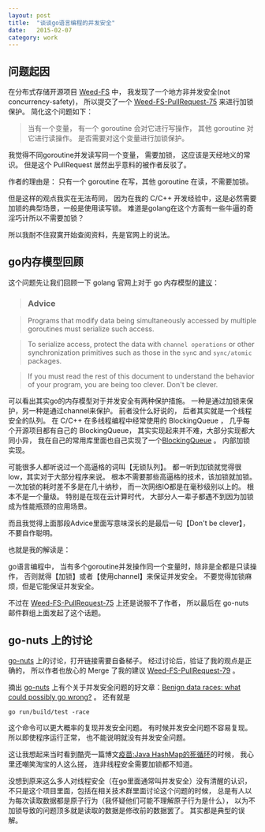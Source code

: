 ```yaml
---
layout: post
title:  "谈谈go语言编程的并发安全"
date:   2015-02-07
category: work
---
```


## 问题起因

在分布式存储开源项目 [Weed-FS] 中，
我发现了一个地方非并发安全(not concurrency-safety)，
所以提交了一个 [Weed-FS-PullRequest-75] 来进行加锁保护。
简化这个问题如下：

> 当有一个变量，
有一个 goroutine 会对它进行写操作，
其他 goroutine 对它进行读操作。 
是否需要对这个变量进行加锁保护。

我觉得不同goroutine并发读写同一个变量，
需要加锁，
这应该是天经地义的常识。
但是这个 PullRequest 居然出乎意料的被作者反驳了。

作者的理由是：
只有一个 goroutine 在写，其他 goroutine 在读，不需要加锁。

但是这样的观点我实在无法苟同，
因为在我的 C/C++ 开发经验中，这是必然需要加锁的典型场景，一般是使用读写锁。
难道是golang在这个方面有一些牛逼的奇淫巧计所以不需要加锁？

所以我耐不住寂寞开始查阅资料，先是官网上的说法。

## go内存模型回顾

这个问题先让我们回顾一下 golang 官网上对于 go 内存模型的[建议]：

> ### Advice

> Programs that modify data being simultaneously accessed by multiple goroutines must serialize such access.

> To serialize access, protect the data with `channel operations` or other synchronization primitives such as those in the `syn`c and `sync/atomic` packages.

> If you must read the rest of this document to understand the behavior of your program, you are being too clever.
Don't be clever.

可以看出其实go的内存模型对于并发安全有两种保护措施。
一种是通过加锁来保护，另一种是通过channel来保护。
前者没什么好说的，
后者其实就是一个线程安全的队列。
在 C/C++ 在多线程编程中经常使用的 BlockingQueue ，
几乎每个开源项目都有自己的 BlockingQueue，
其实实现起来并不难，大部分实现都大同小异，
我在自己的常用库里面也自己实现了一个[BlockingQueue] 。
内部加锁实现。

可能很多人都听说过一个高逼格的词叫【无锁队列】。
都一听到加锁就觉得很low，其实对于大部分程序来说。
根本不需要那些高逼格的技术，该加锁就加锁。
一次加锁的耗时差不多是在几十纳秒，
而一次网络IO都是在毫秒级别以上的。
根本不是一个量级。
特别是在现在云计算时代，
大部分人一辈子都遇不到因为加锁成为性能瓶颈的应用场景。

而且我觉得上面那段Advice里面写意味深长的是最后一句【Don't be clever】，
不要自作聪明。

也就是我的解读是：

go语言编程中，
当有多个goroutine并发操作同一个变量时，除非是全都是只读操作，
否则就得【加锁】或者【使用channel】来保证并发安全。
不要觉得加锁麻烦，但是它能保证并发安全。

不过在 [Weed-FS-PullRequest-75] 上还是说服不了作者，
所以最后在 go-nuts 邮件群组上面发起了这个话题。

## go-nuts 上的讨论

[go-nuts] 上的讨论，打开链接需要自备梯子。
经过讨论后，验证了我的观点是正确的，
所以作者也放心的 Merge 了我的建议 [Weed-FS-PullRequest-79] 。

摘出 [go-nuts] 上有个关于并发安全问题的好文章：[Benign data races: what could possibly go wrong?] 。
还有就是 

```
go run/build/test -race
```

这个命令可以更大概率的复现并发安全问题。
有时候并发安全问题不容易复现。所以即使程序运行正常，
也不能说明就没有并发安全问题。

这让我想起来当时看到酷壳一篇博文[疫苗:Java HashMap的死循环]的时候，
我心里还嘲笑淘宝的人这么搓，
连非线程安全需要加锁都不知道。

没想到原来这么多人对线程安全（在go里面通常叫并发安全）没有清醒的认识，
不只是这个项目里面，包括在相关技术群里面讨论这个问题的时候，
总是有人以为每次读取数据都是原子行为（我怀疑他们可能不理解原子行为是什么），
以为不加锁导致的问题顶多就是读取的数据是修改前的数据罢了。
其实都是典型的误解。


[Weed-FS]:https://github.com/chrislusf/weed-fs
[建议]:https://golang.org/ref/mem#tmp_1
[Weed-FS-PullRequest-75]:https://github.com/chrislusf/weed-fs/pull/75
[Weed-FS-PullRequest-79]:https://github.com/chrislusf/weed-fs/pull/79
[BlockingQueue]:https://github.com/yanyiwu/limonp/blob/master/include/BlockingQueue.hpp
[go-nuts]:https://groups.google.com/forum/#!topic/golang-nuts/zyQnord8hyc
[疫苗:Java HashMap的死循环]:http://coolshell.cn/articles/9606.html
[Benign data races: what could possibly go wrong?]:https://software.intel.com/en-us/blogs/2013/01/06/benign-data-races-what-could-possibly-go-wrong
